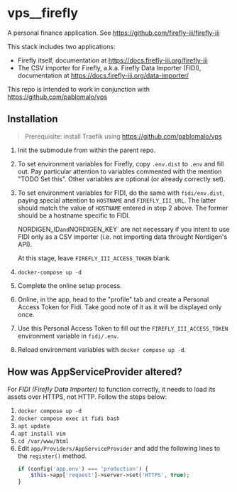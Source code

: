 # vps__firefly

A personal finance application. See https://github.com/firefly-iii/firefly-iii

This stack includes two applications:
* Firefly itself, documentation at https://docs.firefly-iii.org/firefly-iii
* The CSV importer for Firefly, a.k.a. Firefly Data Importer (FIDI), documentation at https://docs.firefly-iii.org/data-importer/

This repo is intended to work in conjunction with https://github.com/pablomalo/vps

## Installation

> Prerequisite: install Traefik using https://github.com/pablomalo/vps

1. Init the submodule from within the parent repo.

2. To set environment variables for Firefly, copy `.env.dist` to `.env` and fill out. Pay particular attention to variables commented with the mention "TODO Set this". Other variables are optional (or already correctly set).

3. To set environment variables for FIDI, do the same with `fidi/env.dist`, paying special attention to `HOSTNAME` and `FIREFLY_III_URL`. The latter should match the value of `HOSTNAME` entered in step 2 above. The former should be a hostname specific to FIDI.

   NORDIGEN_ID` and `NORDIGEN_KEY` are not necessary if you intent to use FIDI only as a CSV importer (i.e. not importing data throught Nordigen's API).

   At this stage, leave `FIREFLY_III_ACCESS_TOKEN` blank.

4. `docker-compose up -d`

5. Complete the online setup process.

6. Online, in the app, head to the "profile" tab and create a Personal Access Token for Fidi. Take good note of it as it will be displayed only once.

7. Use this Personal Access Token to fill out the `FIREFLY_III_ACCESS_TOKEN` environment variable in `fidi/.env`.

8. Reload environment variables with `docker compose up -d`.

## How was AppServiceProvider altered?

For _FIDI (Firefly Data Importer)_ to function correctly, it needs to load its assets over HTTPS, not HTTP. Follow the steps below:

1. `docker compose up -d`
2. `docker compose exec it fidi bash`
3. `apt update`
4. `apt install vim`
5. `cd /var/www/html`
6. Edit `app/Providers/AppServiceProvider` and add the following lines to the `register()` method.
    ```php
    if (config('app.env') === 'production') { 
        $this->app['request']->server->set('HTTPS', true); 
    }
    ```